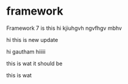 # framework
Framework 7 is this 
hi
kjiuhgvh ngvfhgv
mbhv


hi this is new update

hi gautham
hiiiii

this is wat it should be

this is wat

